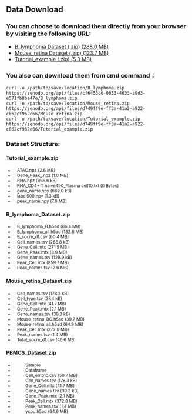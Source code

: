 ## Data Download
### You can choose to download them directly from your browser by visiting the following URL: 
- [B_lymphoma Dataset (.zip) (288.0 MB)](https://zenodo.org/record/8160180/files/B_lymphoma.zip?download=1)
- [Mouse_retina Dataset (.zip) (123.7 MB)](https://zenodo.org/record/8160180/files/Mouse_retina.zip?download=1)
- [Tutorial_example (.zip) (5.3 MB)](https://zenodo.org/record/8160180/files/Tutorial_example.zip?download=1)
  
### You also can download them from cmd command：
    curl -o /path/to/save/location/B_lymphoma.zip https://zenodo.org/api/files/cf6453c0-0853-4633-a9d3-e571fb8ba47e/B_lymphoma.zip
    curl -o /path/to/save/location/Mouse_retina.zip https://zenodo.org/api/files/d749ff9e-ff3a-41a2-a922-c862cf962e66/Mouse_retina.zip
    curl -o /path/to/save/location/Tutorial_example.zip https://zenodo.org/api/files/d749ff9e-ff3a-41a2-a922-c862cf962e66/Tutorial_example.zip
### Dataset Structure:

#### **Tutorial_example.zip**

<small>

- &nbsp;&nbsp;&nbsp;ATAC.npz (2.6 MB)
- &nbsp;&nbsp;&nbsp;Gene_Peak_.npz (1.0 MB)
- &nbsp;&nbsp;&nbsp;RNA.npz (966.6 kB)
- &nbsp;&nbsp;&nbsp;RNA_CD4+ T naive490_Plasma cell10.txt (0 Bytes)
- &nbsp;&nbsp;&nbsp;gene_name.npy (662.0 kB)
- &nbsp;&nbsp;&nbsp;label500.npy (1.3 kB)
- &nbsp;&nbsp;&nbsp;peak_name.npy (7.6 MB)

</small>

#### **B_lymphoma_Dataset.zip**

<small>

- &nbsp;&nbsp;&nbsp;B_lymphoma_B.h5ad (66.4 MB)
- &nbsp;&nbsp;&nbsp;B_lymphoma_all.h5ad (182.6 MB)
- &nbsp;&nbsp;&nbsp;B_socre_df.csv (60.4 MB)
- &nbsp;&nbsp;&nbsp;Cell_names.tsv (268.8 kB)
- &nbsp;&nbsp;&nbsp;Gene_Cell.mtx (271.5 MB)
- &nbsp;&nbsp;&nbsp;Gene_Peak.mtx (8.9 MB)
- &nbsp;&nbsp;&nbsp;Gene_names.tsv (129.9 kB)
- &nbsp;&nbsp;&nbsp;Peak_Cell.mtx (859.7 MB)
- &nbsp;&nbsp;&nbsp;Peak_names.tsv (2.6 MB)

</small>

#### **Mouse_retina_Dataset.zip**

<small>

- &nbsp;&nbsp;&nbsp;Cell_names.tsv (178.3 kB)
- &nbsp;&nbsp;&nbsp;Cell_type.tsv (37.4 kB)
- &nbsp;&nbsp;&nbsp;Gene_Cell.mtx (41.7 MB)
- &nbsp;&nbsp;&nbsp;Gene_Peak.mtx (2.1 MB)
- &nbsp;&nbsp;&nbsp;Gene_names.tsv (39.3 kB)
- &nbsp;&nbsp;&nbsp;Mouse_retina_BC.h5ad (39.7 MB)
- &nbsp;&nbsp;&nbsp;Mouse_retina_all.h5ad (64.9 MB)
- &nbsp;&nbsp;&nbsp;Peak_Cell.mtx (372.8 MB)
- &nbsp;&nbsp;&nbsp;Peak_names.tsv (1.4 MB)
- &nbsp;&nbsp;&nbsp;Total_socre_df.csv (46.6 MB)

</small>

#### **PBMCS_Dataset.zip**

<small>

  
- &nbsp;&nbsp;&nbsp;&nbsp;&nbsp;&nbsp;&nbsp;&nbsp;&nbsp;&nbsp;Sample 
- &nbsp;&nbsp;&nbsp;&nbsp;&nbsp;&nbsp;&nbsp;&nbsp;&nbsp;&nbsp;Dataframe   
- &nbsp;&nbsp;&nbsp;&nbsp;&nbsp;&nbsp;&nbsp;&nbsp;&nbsp;&nbsp;Cell_emb10.csv (50.7 MB)  
- &nbsp;&nbsp;&nbsp;&nbsp;&nbsp;&nbsp;&nbsp;&nbsp;&nbsp;&nbsp;Cell_names.tsv (178.3 kB)  
- &nbsp;&nbsp;&nbsp;&nbsp;&nbsp;&nbsp;&nbsp;&nbsp;&nbsp;&nbsp;Gene_Cell.mtx (41.7 MB)  
- &nbsp;&nbsp;&nbsp;&nbsp;&nbsp;&nbsp;&nbsp;&nbsp;&nbsp;&nbsp;Gene_names.tsv (39.3 kB)  
- &nbsp;&nbsp;&nbsp;&nbsp;&nbsp;&nbsp;&nbsp;&nbsp;&nbsp;&nbsp;Gene_Peak.mtx (2.1 MB)  
- &nbsp;&nbsp;&nbsp;&nbsp;&nbsp;&nbsp;&nbsp;&nbsp;&nbsp;&nbsp;Peak_Cell.mtx (372.8 MB)  
- &nbsp;&nbsp;&nbsp;&nbsp;&nbsp;&nbsp;&nbsp;&nbsp;&nbsp;&nbsp;Peak_names.tsv (1.4 MB)  
- &nbsp;&nbsp;&nbsp;&nbsp;&nbsp;&nbsp;&nbsp;&nbsp;&nbsp;&nbsp;ycpu.h5ad (64.9 MB)

</small>

